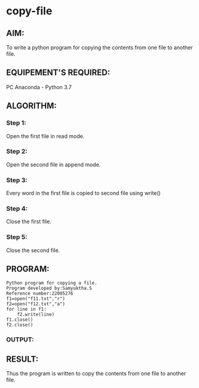 # copy-file
## AIM:
To write a python program for copying the contents from one file to another file.
## EQUIPEMENT'S REQUIRED: 
PC
Anaconda - Python 3.7
## ALGORITHM: 
### Step 1:
Open the first file in read mode.
### Step 2: 
Open the second file in append mode.
### Step 3: 
Every word in the first file is copied to second file using write()
### Step 4:  
Close the first file.
### Step 5: 
Close the second file.
## PROGRAM:
```
Python program for copying a file.
Program developed by:Samyuktha.S
Reference number:22005276
f1=open("f11.txt","r")
f2=open("f12.txt","a")
for line in f1:
    f2.write(line)
f1.close()
f2.close()
```
### OUTPUT:

## RESULT:
Thus the program is written to copy the contents from one file to another file.
